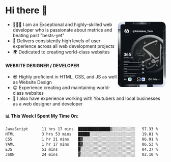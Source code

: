 <link rel="stylesheet" href="./main.css">

# Hi there 👋
<a href="https://app.daily.dev/Abubakar_Yasir"><img src="https://github.com/AbubakarYasir/AbubakarYasir/blob/main/devcard.svg" align="right" width="150" alt="Abubakar Yasir's Dev Card"/></a>

- 👨🏻‍💻 I am an Exceptional and highly-skilled web developer who is passionate about metrics and beating past "bests-yet"
- 👤 Delivers consistently high levels of user experience across all web development projects
- 🌍 Dedicated to creating world-class websites

#### WEBSITE DESIGNER / DEVELOPER

- 😎 Highly proficient in HTML, CSS, and JS
as well as Website Design
- 🙃 Experience creating and maintaining world-class websites
- 💼 I also have experience working with Youtubers and local businesses as a web designer and developer

#### 📊 This Week I Spent My Time On:
<!--START_SECTION:waka-->

```text
JavaScript      11 hrs 17 mins  ██████████████▒░░░░░░░░░░   57.33 %
HTML            3 hrs 53 mins   █████░░░░░░░░░░░░░░░░░░░░   19.81 %
CSS             1 hr 21 mins    █▓░░░░░░░░░░░░░░░░░░░░░░░   06.91 %
YAML            1 hr 17 mins    █▓░░░░░░░░░░░░░░░░░░░░░░░   06.53 %
EJS             51 mins         █░░░░░░░░░░░░░░░░░░░░░░░░   04.37 %
JSON            24 mins         ▓░░░░░░░░░░░░░░░░░░░░░░░░   02.10 %
```

<!--END_SECTION:waka-->


\
&nbsp;
\
&nbsp;
\
&nbsp;
\
&nbsp;

